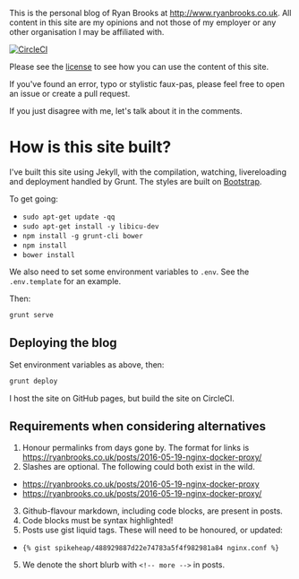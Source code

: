 This is the personal blog of Ryan Brooks at http://www.ryanbrooks.co.uk. All content in this site are my opinions and not those of my employer or any other organisation I may be affiliated with.

[![CircleCI](https://circleci.com/gh/spikeheap/spikeheap.github.io/tree/master.svg?style=svg&circle-token=8edb71cdbc67172916f5283acc2be17f59585f38)](https://circleci.com/gh/spikeheap/spikeheap.github.io)

Please see the [license](LICENSE.md) to see how you can use the content of this site.

If you've found an error, typo or stylistic faux-pas, please feel free to open an issue or create a pull request. 

If you just disagree with me, let's talk about it in the comments.

# How is this site built?

I've built this site using Jekyll, with the compilation, watching, livereloading and deployment handled by Grunt. The styles are built on [Bootstrap](http://getbootstrap.com/). 

To get going:
- `sudo apt-get update -qq`
- `sudo apt-get install -y libicu-dev`
- `npm install -g grunt-cli bower`
- `npm install`
- `bower install`

We also need to set some environment variables to `.env`. See the `.env.template` for an example.

Then:

```bash
grunt serve
```

## Deploying the blog

Set environment variables as above, then:

```bash
grunt deploy
```

I host the site on GitHub pages, but build the site on CircleCI. 

## Requirements when considering alternatives

1. Honour permalinks from days gone by. The format for links is https://ryanbrooks.co.uk/posts/2016-05-19-nginx-docker-proxy/
2. Slashes are optional. The following could both exist in the wild.
  - https://ryanbrooks.co.uk/posts/2016-05-19-nginx-docker-proxy
  - https://ryanbrooks.co.uk/posts/2016-05-19-nginx-docker-proxy/
3. Github-flavour markdown, including code blocks, are present in posts.
4.  Code blocks must be syntax highlighted!
4. Posts use gist liquid tags. These will need to be honoured, or updated:
  - `{% gist spikeheap/488929887d22e74783a5f4f982981a84 nginx.conf %}`
5. We denote the short blurb with `<!-- more -->` in posts.
